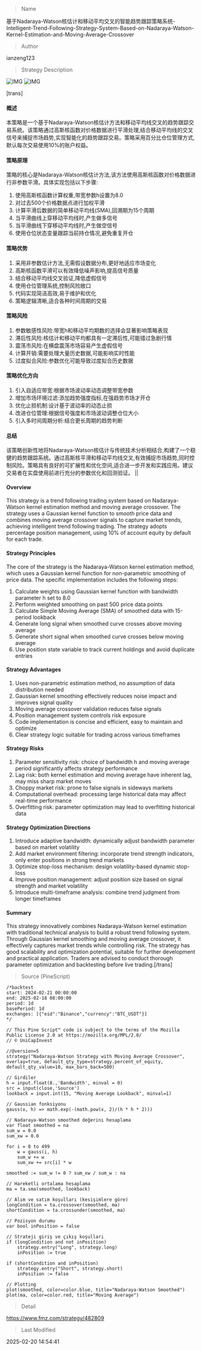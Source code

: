 
> Name

基于Nadaraya-Watson核估计和移动平均交叉的智能趋势跟踪策略系统-Intelligent-Trend-Following-Strategy-System-Based-on-Nadaraya-Watson-Kernel-Estimation-and-Moving-Average-Crossover

> Author

ianzeng123

> Strategy Description

![IMG](https://www.fmz.com/upload/asset/2d7e82ea4f002da018304.png)
![IMG](https://www.fmz.com/upload/asset/2d92fe0ff1857f4356699.png)



[trans]
#### 概述
本策略是一个基于Nadaraya-Watson核估计方法和移动平均线交叉的趋势跟踪交易系统。该策略通过高斯核函数对价格数据进行平滑处理,结合移动平均线的交叉信号来捕捉市场趋势,实现智能化的趋势跟踪交易。策略采用百分比仓位管理方式,默认每次交易使用10%的账户权益。

#### 策略原理
策略的核心是Nadaraya-Watson核估计方法,该方法使用高斯核函数对价格数据进行非参数平滑。具体实现包括以下步骤:
1. 使用高斯核函数计算权重,带宽参数h设置为8.0
2. 对过去500个价格数据点进行加权平滑
3. 计算平滑后数据的简单移动平均线(SMA),回溯期为15个周期
4. 当平滑曲线上穿移动平均线时,产生做多信号
5. 当平滑曲线下穿移动平均线时,产生做空信号
6. 使用仓位状态变量跟踪当前持仓情况,避免重复开仓

#### 策略优势
1. 采用非参数估计方法,无需假设数据分布,更好地适应市场变化
2. 高斯核函数平滑可以有效降低噪声影响,提高信号质量
3. 结合移动平均线交叉验证,降低虚假信号
4. 使用仓位管理系统,控制风险敞口
5. 代码实现简洁高效,易于维护和优化
6. 策略逻辑清晰,适合各种时间周期的交易

#### 策略风险
1. 参数敏感性风险:带宽h和移动平均期数的选择会显著影响策略表现
2. 滞后性风险:核估计和移动平均都具有一定滞后性,可能错过急剧行情
3. 震荡市风险:在横盘震荡市场容易产生虚假信号
4. 计算开销:需要处理大量历史数据,可能影响实时性能
5. 过度拟合风险:参数优化可能导致过度拟合历史数据

#### 策略优化方向
1. 引入自适应带宽:根据市场波动率动态调整带宽参数
2. 增加市场环境过滤:添加趋势强度指标,在强趋势市场才开仓
3. 优化止损机制:设计基于波动率的动态止损
4. 改进仓位管理:根据信号强度和市场波动调整仓位大小
5. 引入多时间周期分析:结合更长周期的趋势判断

#### 总结
该策略创新性地将Nadaraya-Watson核估计与传统技术分析相结合,构建了一个稳健的趋势跟踪系统。通过高斯核平滑和移动平均线交叉,有效捕捉市场趋势,同时控制风险。策略具有良好的可扩展性和优化空间,适合进一步开发和实践应用。建议交易者在实盘使用前进行充分的参数优化和回测验证。 ||

#### Overview
This strategy is a trend following trading system based on Nadaraya-Watson kernel estimation method and moving average crossover. The strategy uses a Gaussian kernel function to smooth price data and combines moving average crossover signals to capture market trends, achieving intelligent trend following trading. The strategy adopts percentage position management, using 10% of account equity by default for each trade.

#### Strategy Principles
The core of the strategy is the Nadaraya-Watson kernel estimation method, which uses a Gaussian kernel function for non-parametric smoothing of price data. The specific implementation includes the following steps:
1. Calculate weights using Gaussian kernel function with bandwidth parameter h set to 8.0
2. Perform weighted smoothing on past 500 price data points
3. Calculate Simple Moving Average (SMA) of smoothed data with 15-period lookback
4. Generate long signal when smoothed curve crosses above moving average
5. Generate short signal when smoothed curve crosses below moving average
6. Use position state variable to track current holdings and avoid duplicate entries

#### Strategy Advantages
1. Uses non-parametric estimation method, no assumption of data distribution needed
2. Gaussian kernel smoothing effectively reduces noise impact and improves signal quality
3. Moving average crossover validation reduces false signals
4. Position management system controls risk exposure
5. Code implementation is concise and efficient, easy to maintain and optimize
6. Clear strategy logic suitable for trading across various timeframes

#### Strategy Risks
1. Parameter sensitivity risk: choice of bandwidth h and moving average period significantly affects strategy performance
2. Lag risk: both kernel estimation and moving average have inherent lag, may miss sharp market moves
3. Choppy market risk: prone to false signals in sideways markets
4. Computational overhead: processing large historical data may affect real-time performance
5. Overfitting risk: parameter optimization may lead to overfitting historical data

#### Strategy Optimization Directions
1. Introduce adaptive bandwidth: dynamically adjust bandwidth parameter based on market volatility
2. Add market environment filtering: incorporate trend strength indicators, only enter positions in strong trend markets
3. Optimize stop-loss mechanism: design volatility-based dynamic stop-loss
4. Improve position management: adjust position size based on signal strength and market volatility
5. Introduce multi-timeframe analysis: combine trend judgment from longer timeframes

#### Summary
This strategy innovatively combines Nadaraya-Watson kernel estimation with traditional technical analysis to build a robust trend following system. Through Gaussian kernel smoothing and moving average crossover, it effectively captures market trends while controlling risk. The strategy has good scalability and optimization potential, suitable for further development and practical application. Traders are advised to conduct thorough parameter optimization and backtesting before live trading.[/trans]



> Source (PineScript)

``` pinescript
/*backtest
start: 2024-02-21 00:00:00
end: 2025-02-18 08:00:00
period: 1d
basePeriod: 1d
exchanges: [{"eid":"Binance","currency":"BTC_USDT"}]
*/

// This Pine Script™ code is subject to the terms of the Mozilla Public License 2.0 at https://mozilla.org/MPL/2.0/
// © UniCapInvest

//@version=5
strategy("Nadaraya-Watson Strategy with Moving Average Crossover", overlay=true, default_qty_type=strategy.percent_of_equity, default_qty_value=10, max_bars_back=500)

// Girdiler
h = input.float(8.,'Bandwidth', minval = 0)
src = input(close,'Source')
lookback = input.int(15, "Moving Average Lookback", minval=1)

// Gaussian fonksiyonu
gauss(x, h) => math.exp(-(math.pow(x, 2)/(h * h * 2)))

// Nadaraya-Watson smoothed değerini hesaplama
var float smoothed = na
sum_w = 0.0
sum_xw = 0.0

for i = 0 to 499
    w = gauss(i, h)
    sum_w += w
    sum_xw += src[i] * w

smoothed := sum_w != 0 ? sum_xw / sum_w : na

// Hareketli ortalama hesaplama
ma = ta.sma(smoothed, lookback)

// Alım ve satım koşulları (kesişimlere göre)
longCondition = ta.crossover(smoothed, ma)
shortCondition = ta.crossunder(smoothed, ma)

// Pozisyon durumu
var bool inPosition = false

// Strateji giriş ve çıkış koşulları
if (longCondition and not inPosition)
    strategy.entry("Long", strategy.long)
    inPosition := true

if (shortCondition and inPosition)
    strategy.entry("Short", strategy.short)
    inPosition := false

// Plotting
plot(smoothed, color=color.blue, title="Nadaraya-Watson Smoothed")
plot(ma, color=color.red, title="Moving Average")
```

> Detail

https://www.fmz.com/strategy/482809

> Last Modified

2025-02-20 14:54:41
